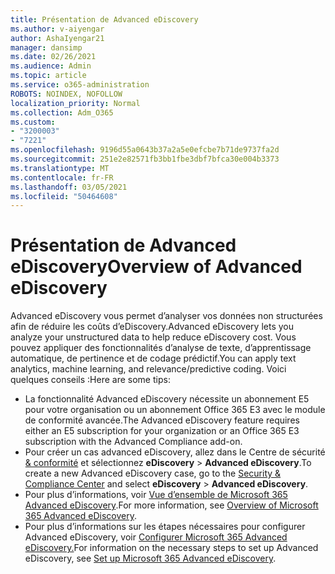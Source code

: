 ```yaml
---
title: Présentation de Advanced eDiscovery
ms.author: v-aiyengar
author: AshaIyengar21
manager: dansimp
ms.date: 02/26/2021
ms.audience: Admin
ms.topic: article
ms.service: o365-administration
ROBOTS: NOINDEX, NOFOLLOW
localization_priority: Normal
ms.collection: Adm_O365
ms.custom:
- "3200003"
- "7221"
ms.openlocfilehash: 9196d55a0643b37a2a5e0efcbe7b71de9737fa2d
ms.sourcegitcommit: 251e2e82571fb3bb1fbe3dbf7bfca30e004b3373
ms.translationtype: MT
ms.contentlocale: fr-FR
ms.lasthandoff: 03/05/2021
ms.locfileid: "50464608"
---
```

# <a name="overview-of-advanced-ediscovery"></a><span data-ttu-id="27ac2-102">Présentation de Advanced eDiscovery</span><span class="sxs-lookup"><span data-stu-id="27ac2-102">Overview of Advanced eDiscovery</span></span>

<span data-ttu-id="27ac2-103">Advanced eDiscovery vous permet d’analyser vos données non structurées afin de réduire les coûts d’eDiscovery.</span><span class="sxs-lookup"><span data-stu-id="27ac2-103">Advanced eDiscovery lets you analyze your unstructured data to help reduce eDiscovery cost.</span></span> <span data-ttu-id="27ac2-104">Vous pouvez appliquer des fonctionnalités d’analyse de texte, d’apprentissage automatique, de pertinence et de codage prédictif.</span><span class="sxs-lookup"><span data-stu-id="27ac2-104">You can apply text analytics, machine learning, and relevance/predictive coding.</span></span> <span data-ttu-id="27ac2-105">Voici quelques conseils :</span><span class="sxs-lookup"><span data-stu-id="27ac2-105">Here are some tips:</span></span>

- <span data-ttu-id="27ac2-106">La fonctionnalité Advanced eDiscovery nécessite un abonnement E5 pour votre organisation ou un abonnement Office 365 E3 avec le module de conformité avancée.</span><span class="sxs-lookup"><span data-stu-id="27ac2-106">The Advanced eDiscovery feature requires either an E5 subscription for your organization or an Office 365 E3 subscription with the Advanced Compliance add-on.</span></span>
- <span data-ttu-id="27ac2-107">Pour créer un cas advanced eDiscovery, allez dans le Centre de sécurité [& conformité](https://go.microsoft.com/fwlink/p/?linkid=2077143) et sélectionnez **eDiscovery**  >  **Advanced eDiscovery**.</span><span class="sxs-lookup"><span data-stu-id="27ac2-107">To create a new Advanced eDiscovery case, go to the [Security & Compliance Center](https://go.microsoft.com/fwlink/p/?linkid=2077143) and select **eDiscovery** > **Advanced eDiscovery**.</span></span>
- <span data-ttu-id="27ac2-108">Pour plus d’informations, voir [Vue d’ensemble de Microsoft 365 Advanced eDiscovery](https://go.microsoft.com/fwlink/?linkid=2101588).</span><span class="sxs-lookup"><span data-stu-id="27ac2-108">For more information, see [Overview of Microsoft 365 Advanced eDiscovery](https://go.microsoft.com/fwlink/?linkid=2101588).</span></span>
- <span data-ttu-id="27ac2-109">Pour plus d’informations sur les étapes nécessaires pour configurer Advanced eDiscovery, voir [Configurer Microsoft 365 Advanced eDiscovery.](https://go.microsoft.com/fwlink/?linkid=2122672)</span><span class="sxs-lookup"><span data-stu-id="27ac2-109">For information on the necessary steps to set up Advanced eDiscovery, see [Set up Microsoft 365 Advanced eDiscovery](https://go.microsoft.com/fwlink/?linkid=2122672).</span></span>